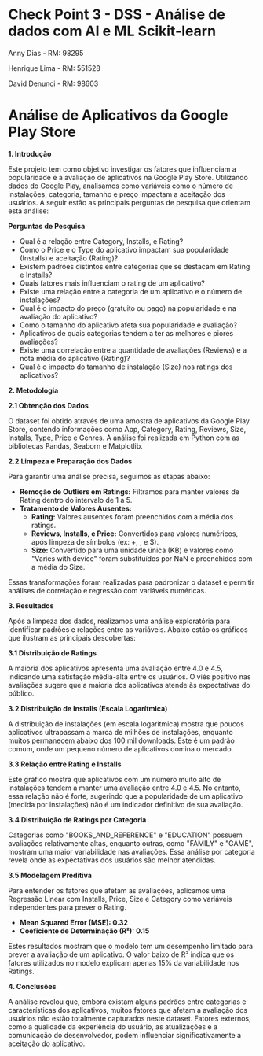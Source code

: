 # **Check Point 3 - DSS - Análise de dados com AI e ML Scikit-learn**
Anny Dias - RM: 98295

Henrique Lima - RM: 551528

David Denunci - RM: 98603

# **Análise de Aplicativos da Google Play Store**
**1. Introdução**

Este projeto tem como objetivo investigar os fatores que influenciam a popularidade e a avaliação de aplicativos na Google Play Store. Utilizando dados do Google Play, analisamos como variáveis como o número de instalações, categoria, tamanho e preço impactam a aceitação dos usuários. A seguir estão as principais perguntas de pesquisa que orientam esta análise:

**Perguntas de Pesquisa**
*   Qual é a relação entre Category, Installs, e Rating?
* Como o Price e o Type do aplicativo impactam sua popularidade (Installs) e aceitação (Rating)?
* Existem padrões distintos entre categorias que se destacam em Rating e Installs?
* Quais fatores mais influenciam o rating de um aplicativo?
* Existe uma relação entre a categoria de um aplicativo e o número de instalações?
* Qual é o impacto do preço (gratuito ou pago) na popularidade e na avaliação do aplicativo?
* Como o tamanho do aplicativo afeta sua popularidade e avaliação?
* Aplicativos de quais categorias tendem a ter as melhores e piores avaliações?
* Existe uma correlação entre a quantidade de avaliações (Reviews) e a nota média do aplicativo (Rating)?
* Qual é o impacto do tamanho de instalação (Size) nos ratings dos aplicativos?

**2. Metodologia**

**2.1 Obtenção dos Dados**

O dataset foi obtido através de uma amostra de aplicativos da Google Play Store, contendo informações como App, Category, Rating, Reviews, Size, Installs, Type, Price e Genres. A análise foi realizada em Python com as bibliotecas Pandas, Seaborn e Matplotlib.

**2.2 Limpeza e Preparação dos Dados**

Para garantir uma análise precisa, seguimos as etapas abaixo:

* **Remoção de Outliers em Ratings:** Filtramos para manter valores de Rating dentro do intervalo de 1 a 5.
* **Tratamento de Valores Ausentes:**
  * **Rating:** Valores ausentes foram preenchidos com a média dos ratings.
  * **Reviews, Installs, e Price:** Convertidos para valores numéricos, após limpeza de símbolos (ex: +, , e $).
  * **Size:** Convertido para uma unidade única (KB) e valores como "Varies with device" foram substituídos por NaN e preenchidos com a média do Size.

Essas transformações foram realizadas para padronizar o dataset e permitir análises de correlação e regressão com variáveis numéricas.

**3. Resultados**

Após a limpeza dos dados, realizamos uma análise exploratória para identificar padrões e relações entre as variáveis. Abaixo estão os gráficos que ilustram as principais descobertas:

**3.1 Distribuição de Ratings**


A maioria dos aplicativos apresenta uma avaliação entre 4.0 e 4.5, indicando uma satisfação média-alta entre os usuários. O viés positivo nas avaliações sugere que a maioria dos aplicativos atende às expectativas do público.

**3.2 Distribuição de Installs (Escala Logarítmica)**


A distribuição de instalações (em escala logarítmica) mostra que poucos aplicativos ultrapassam a marca de milhões de instalações, enquanto muitos permanecem abaixo dos 100 mil downloads. Este é um padrão comum, onde um pequeno número de aplicativos domina o mercado.

**3.3 Relação entre Rating e Installs**


Este gráfico mostra que aplicativos com um número muito alto de instalações tendem a manter uma avaliação entre 4.0 e 4.5. No entanto, essa relação não é forte, sugerindo que a popularidade de um aplicativo (medida por instalações) não é um indicador definitivo de sua avaliação.

**3.4 Distribuição de Ratings por Categoria**


Categorias como "BOOKS_AND_REFERENCE" e "EDUCATION" possuem avaliações relativamente altas, enquanto outras, como "FAMILY" e "GAME", mostram uma maior variabilidade nas avaliações. Essa análise por categoria revela onde as expectativas dos usuários são melhor atendidas.

**3.5 Modelagem Preditiva**

Para entender os fatores que afetam as avaliações, aplicamos uma Regressão Linear com Installs, Price, Size e Category como variáveis independentes para prever o Rating.

* **Mean Squared Error (MSE): 0.32**
* **Coeficiente de Determinação (R²): 0.15**

Estes resultados mostram que o modelo tem um desempenho limitado para prever a avaliação de um aplicativo. O valor baixo de R² indica que os fatores utilizados no modelo explicam apenas 15% da variabilidade nos Ratings.

**4. Conclusões**

A análise revelou que, embora existam alguns padrões entre categorias e características dos aplicativos, muitos fatores que afetam a avaliação dos usuários não estão totalmente capturados neste dataset. Fatores externos, como a qualidade da experiência do usuário, as atualizações e a comunicação do desenvolvedor, podem influenciar significativamente a aceitação do aplicativo.
